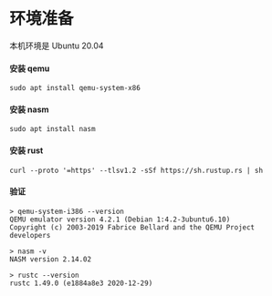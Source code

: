 # 环境准备

本机环境是 Ubuntu 20.04

#### 安装 qemu
```
sudo apt install qemu-system-x86
```

#### 安装 nasm
```
sudo apt install nasm
```

#### 安装 rust
```
curl --proto '=https' --tlsv1.2 -sSf https://sh.rustup.rs | sh
```

#### 验证
```
> qemu-system-i386 --version
QEMU emulator version 4.2.1 (Debian 1:4.2-3ubuntu6.10)
Copyright (c) 2003-2019 Fabrice Bellard and the QEMU Project developers

> nasm -v
NASM version 2.14.02

> rustc --version
rustc 1.49.0 (e1884a8e3 2020-12-29)
```
